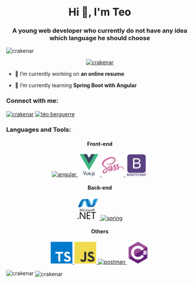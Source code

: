 <h1 align="center">Hi 👋, I'm Teo</h1>
<h3 align="center">A young web developer who currently do not have any idea which language he should choose</h3>

<p align="left"> <img src="https://komarev.com/ghpvc/?username=crakenar&label=Profile%20views&color=0e75b6&style=flat" alt="crakenar" /> </p>

<p align="center" width="100%"> <a href="https://github.com/ryo-ma/github-profile-trophy"><img src="https://github-profile-trophy.vercel.app/?username=crakenar&row=2&column=3" alt="crakenar" /></a> </p>

- 🔭 I’m currently working on **an online resume**

- 🌱 I’m currently learning **Spring Boot with Angular**

<h3 align="left">Connect with me:</h3>
<p align="left">
<a href="https://stackoverflow.com/users/crakenar" target="blank"><img align="center" src="https://raw.githubusercontent.com/rahuldkjain/github-profile-readme-generator/master/src/images/icons/Social/stack-overflow.svg" alt="crakenar" height="30" width="40" /></a>
<a href="https://fb.com/téo berguerre" target="blank"><img align="center" src="https://raw.githubusercontent.com/rahuldkjain/github-profile-readme-generator/master/src/images/icons/Social/facebook.svg" alt="téo berguerre" height="30" width="40" /></a>
</p>

<h3 align="left">Languages and Tools:</h3>
<p> </p>
<h4 align="center">Front-end </h4>
<p align="center">
   <a href="https://angular.io" target="_blank" rel="noreferrer">
    <img src="https://angular.io/assets/images/logos/angular/angular.svg" alt="angular" width="60" height="60"/>
  </a>
  <a href="https://vuejs.org/" target="_blank" rel="noreferrer">
    <img src="https://raw.githubusercontent.com/devicons/devicon/master/icons/vuejs/vuejs-original-wordmark.svg" alt="vuejs" width="60" height="60"/>
  </a>
   <a href="https://sass-lang.com" target="_blank" rel="noreferrer">
    <img src="https://raw.githubusercontent.com/devicons/devicon/master/icons/sass/sass-original.svg" alt="sass" width="60" height="60"/>
  </a>
  <a href="https://getbootstrap.com" target="_blank" rel="noreferrer">
    <img src="https://raw.githubusercontent.com/devicons/devicon/master/icons/bootstrap/bootstrap-plain-wordmark.svg" alt="bootstrap" width="60" height="60"/>
  </a>
</p>
<h4 align="center" >Back-end </h4>
<p align="center">
  <a href="https://dotnet.microsoft.com/" target="_blank" rel="noreferrer">
    <img src="https://raw.githubusercontent.com/devicons/devicon/master/icons/dot-net/dot-net-original-wordmark.svg" alt="dotnet" width="60" height="60"/>
  </a>
  <a href="https://spring.io/" target="_blank" rel="noreferrer">
    <img src="https://www.vectorlogo.zone/logos/springio/springio-icon.svg" alt="spring" width="60" height="60"/>
  </a>
</p>
<h4  align="center">Others </h4>
<p align="center">
  <a href="https://www.typescriptlang.org/" target="_blank" rel="noreferrer">
    <img src="https://raw.githubusercontent.com/devicons/devicon/master/icons/typescript/typescript-original.svg" alt="typescript" width="60" height="60"/>
  </a>
  <a href="https://developer.mozilla.org/en-US/docs/Web/JavaScript" target="_blank" rel="noreferrer">
    <img src="https://raw.githubusercontent.com/devicons/devicon/master/icons/javascript/javascript-original.svg" alt="javascript" width="60" height="60"/>
  </a>
  <a href="https://postman.com" target="_blank" rel="noreferrer">
    <img src="https://www.vectorlogo.zone/logos/getpostman/getpostman-icon.svg" alt="postman" width="60" height="60"/>
  </a>
  <a href="https://www.w3schools.com/cs/" target="_blank" rel="noreferrer">
    <img src="https://raw.githubusercontent.com/devicons/devicon/master/icons/csharp/csharp-original.svg" alt="csharp" width="60" height="60"/>
  </a>
</p>

<p><img align="left" src="https://github-readme-stats.vercel.app/api/top-langs?username=crakenar&theme=tokyonight&show_icons=true&locale=en&layout=compact" alt="crakenar" /></p>

<p>&nbsp;<img align="center" src="https://github-readme-stats.vercel.app/api?username=crakenar&show_icons=true&theme=tokyonight&locale=en" alt="crakenar" /></p>
